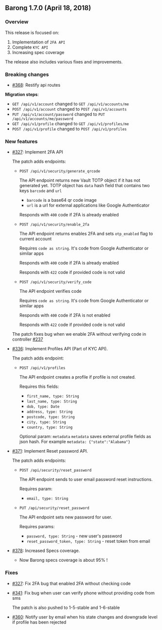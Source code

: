 ## Barong 1.7.0 (April 18, 2018) ##

### Overview ###

  This release is focused on:

  1. Implementation of `2FA API`
  2. Complete `KYC API`
  3. Increasing spec coverage

  The release also includes various fixes and improvements.

### Breaking changes ###

  * [#368](https://github.com/rubykube/barong/pull/368): Restify api routes

  **Migration steps**:

  * `GET /api/v1/account` changed to `GET /api/v1/accounts/me`
  * `POST /api/v1/account` changed to `POST /api/v1/accounts`
  * `PUT /api/v1/account/password` changed to `PUT /api/v1/accounts/me/password`
  * `GET /api/v1/profile` changed to `GET /api/v1/profiles/me`
  * `POST /api/v1/profile` changed to `POST /api/v1/profiles`

### New features ###

* [#327](https://github.com/rubykube/barong/pull/327): Implement 2FA API

  The patch adds endpoints:

  * `POST /api/v1/security/generate_qrcode`

    The API endpoint returns new Vault TOTP object if it has not generated yet.
    TOTP object has `data` hash field that contains two keys `barcode` and `url`

    * `barcode` is a base64 qr code image
    * `url` is a url for external applications like Google Authenticator

    Responds with `400` code if 2FA is already enabled

  * `POST /api/v1/security/enable_2fa`

    The API endpoint returns enables 2FA and sets `otp_enabled` flag to current account

    Requires `code as string`. It's code from Google Authenticator or similar apps

    Responds with `400` code if 2FA is already enabled

    Responds with `422` code if provided code is not valid

  * `POST /api/v1/security/verify_code`

    The API endpoint verifies code

    Requires `code as string`. It's code from Google Authenticator or similar apps

    Responds with `400` code if 2FA is not enabled

    Responds with `422` code if provided code is not valid

  The patch fixes bug when we enable 2FA without verifying code in controller [#237](https://github.com/rubykube/barong/issues/237)

* [#336](https://github.com/rubykube/barong/pull/336): Implement Profiles API (Part of KYC API).

  The patch adds endpoint:

  * `POST /api/v1/profiles`

    The API endpoint creates a profile if profile is not created.

    Requires this fields:
      * `first_name, type: String`
      * `last_name, type: String`
      * `dob, type: Date`
      * `address, type: String`
      * `postcode, type: String`
      * `city, type: String`
      * `country, type: String`

    Optional param: `metadata`
    `metadata` saves external profile fields as json hash.
    For example `metadata: {"state":"Alabama"}`

* [#371](https://github.com/rubykube/barong/pull/371): Implement Reset password API.

  The patch adds endpoints:

  * `POST /api/security/reset_password`

    The API endpoint sends to user email password reset instructions.

    Requires param:
    * `email, type: String`

  * `PUT /api/security/reset_password`

    The API endpoint sets new password for user.

    Requires params:
      * `password, type: String` - new user's password
      * `reset_password_token, type: String` - reset token from email

* [#378](https://github.com/rubykube/barong/pull/371): Increased Specs coverage.

  * Now Barong specs coverage is about 95% !

### Fixes ###

* [#327](https://github.com/rubykube/barong/pull/327): Fix 2FA bug that enabled 2FA without checking code

* [#341](https://github.com/rubykube/barong/pull/341): Fix bug when user can verify phone without providing code from sms

  The patch is also pushed to 1-5-stable and 1-6-stable

* [#360](https://github.com/rubykube/barong/pull/360): Notify user by email when his state changes and downgrade level if profile has been rejected
